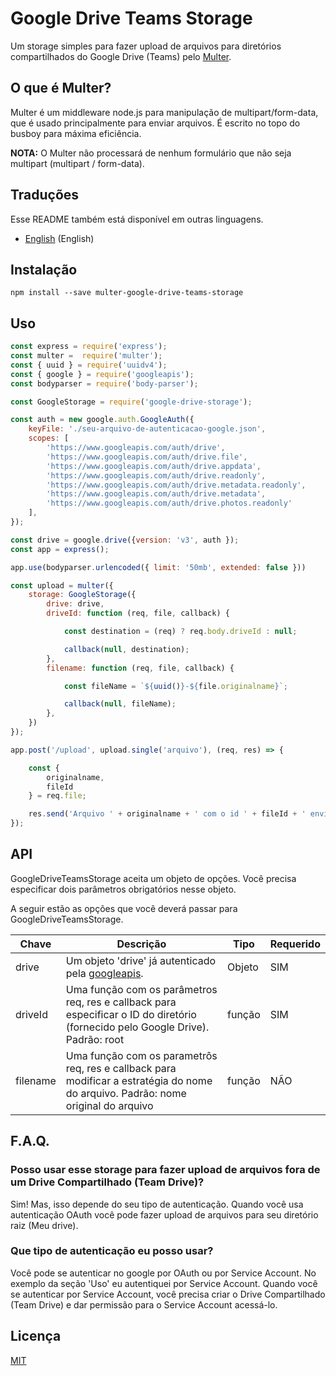 # Google Drive Teams Storage

Um storage simples para fazer upload de arquivos para diretórios compartilhados do Google Drive (Teams) pelo [Multer](https://github.com/expressjs/multer/blob/master/doc/README-pt-br.md).


## O que é Multer?

Multer é um middleware node.js para manipulação de multipart/form-data, que é usado principalmente para enviar arquivos. É escrito no topo do busboy para máxima eficiência.

**NOTA:** O Multer não processará de nenhum formulário que não seja multipart (multipart / form-data).

## Traduções

Esse README também está disponível em outras linguagens.

- [English](../README.md) (English)

## Instalação

```
npm install --save multer-google-drive-teams-storage
```

## Uso

```javascript
const express = require('express');
const multer =  require('multer');
const { uuid } = require('uuidv4');
const { google } = require('googleapis');
const bodyparser = require('body-parser');

const GoogleStorage = require('google-drive-storage');

const auth = new google.auth.GoogleAuth({
    keyFile: './seu-arquivo-de-autenticacao-google.json',
    scopes: [
        'https://www.googleapis.com/auth/drive',
        'https://www.googleapis.com/auth/drive.file',
        'https://www.googleapis.com/auth/drive.appdata',
        'https://www.googleapis.com/auth/drive.readonly',
        'https://www.googleapis.com/auth/drive.metadata.readonly',
        'https://www.googleapis.com/auth/drive.metadata',
        'https://www.googleapis.com/auth/drive.photos.readonly'
    ],
});

const drive = google.drive({version: 'v3', auth });
const app = express();

app.use(bodyparser.urlencoded({ limit: '50mb', extended: false }))

const upload = multer({
    storage: GoogleStorage({
        drive: drive,
        driveId: function (req, file, callback) { 

            const destination = (req) ? req.body.driveId : null;

            callback(null, destination);
        },
        filename: function (req, file, callback) {

            const fileName = `${uuid()}-${file.originalname}`;

            callback(null, fileName);
        },
    })
});

app.post('/upload', upload.single('arquivo'), (req, res) => {

    const {
        originalname,
        fileId
    } = req.file;

    res.send('Arquivo ' + originalname + ' com o id ' + fileId + ' enviado.');
});
```

## API

GoogleDriveTeamsStorage aceita um objeto de opções. Você precisa especificar dois parâmetros obrigatórios nesse objeto.

A seguir estão as opções que você deverá passar para GoogleDriveTeamsStorage.

Chave         | Descrição | Tipo | Requerido |
----------- | ---------- | --------| -------|
drive | Um objeto 'drive' já autenticado pela [googleapis](https://github.com/googleapis). | Objeto | SIM
driveId | Uma função com os parâmetros req, res e callback para especificar o ID do diretório (fornecido pelo Google Drive). Padrão: root | função | SIM
filename | Uma função com os parametrôs req, res e callback para modificar a estratégia do nome do arquivo. Padrão: nome original do arquivo | função | NÃO



## F.A.Q.

### Posso usar esse storage para fazer upload de arquivos fora de um Drive Compartilhado (Team Drive)?

Sim! Mas, isso depende do seu tipo de autenticação. Quando você usa autenticação OAuth você pode fazer upload de arquivos para seu diretório raiz (Meu drive).

### Que tipo de autenticação eu posso usar?

Você pode se autenticar no google por OAuth ou por Service Account. No exemplo da seção 'Uso' eu autentiquei por Service Account. Quando você se autenticar por Service Account, você precisa criar o Drive Compartilhado (Team Drive) e dar permissão para o Service Account acessá-lo.

## Licença

[MIT](https://github.com/expressjs/multer/blob/master/LICENSE)